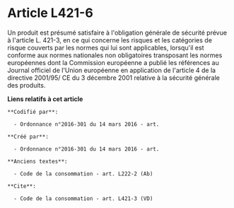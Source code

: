 # Article L421-6

Un produit est présumé satisfaire à l'obligation générale de sécurité prévue à l'article L. 421-3, en ce qui concerne les
risques et les catégories de risque couverts par les normes qui lui sont applicables, lorsqu'il est conforme aux normes
nationales non obligatoires transposant les normes européennes dont la Commission européenne a publié les références au
Journal officiel de l'Union européenne en application de l'article 4 de la directive 2001/95/ CE du 3 décembre 2001 relative
à la sécurité générale des produits.

**Liens relatifs à cet article**

	**Codifié par**:

	  - Ordonnance n°2016-301 du 14 mars 2016 - art.

	**Créé par**:

	  - Ordonnance n°2016-301 du 14 mars 2016 - art.

	**Anciens textes**:

	  - Code de la consommation - art. L222-2 (Ab)

	**Cite**:

	  - Code de la consommation - art. L421-3 (VD)
